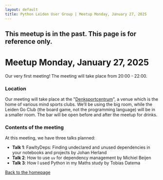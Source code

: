```yaml
---
layout: default
title: Python Leiden User Group | Meetup Monday, January 27, 2025
---
```


## This meetup is in the past. This page is for reference only.

# Meetup Monday, January 27, 2025

Our very first meeting! The meeting will take place from 20:00 - 22:00.

### Location

Our meeting will take place at the "[Denksportcentrum](https://www.denksportcentrumleiden.nl/)",
a venue which is the home of various mind sports clubs. We’ll be using the big room, while the
Leiden Go Club (the board game, not the programming language) will be in a smaller room. The
bar will be open before and after the meetup for drinks.

### Contents of the meeting

At this meeting, we have three talks planned:

- **Talk 1**: FawltyDeps: Finding undeclared and unused dependencies in your notebooks and projects by Johan Herland
- **Talk 2**: How to use `uv` for dependency management by Michiel Beijen
- **Talk 3**: How I used Python in my Maths study by Tobias Datema

[Back to the homepage](/)
